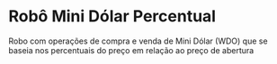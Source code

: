 # Robô Mini Dólar Percentual
 Robo com operações de compra e venda de Mini Dólar (WDO) que se baseia nos percentuais do preço em relação ao preço de abertura
